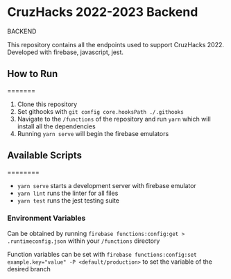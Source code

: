# CruzHacks 2022-2023 Backend

BACKEND

This repository contains all the endpoints used to support CruzHacks 2022. Developed with firebase, javascript, jest.

## How to Run
=======

1. Clone this repository 
2. Set githooks with `git config core.hooksPath ./.githooks`
3. Navigate to the `/functions` of the repository and run `yarn` which will install all the dependencies
4. Running `yarn serve` will begin the firebase emulators

## Available Scripts
========
* `yarn serve` starts a development server with firebase emulator
* `yarn lint` runs the linter for all files
* `yarn test` runs the jest testing suite 

### Environment Variables

Can be obtained by running `firebase functions:config:get > .runtimeconfig.json` within your `/functions` directory

Function variables can be set with `firebase functions:config:set example.key="value" -P <default/production>` to set the variable of the desired branch